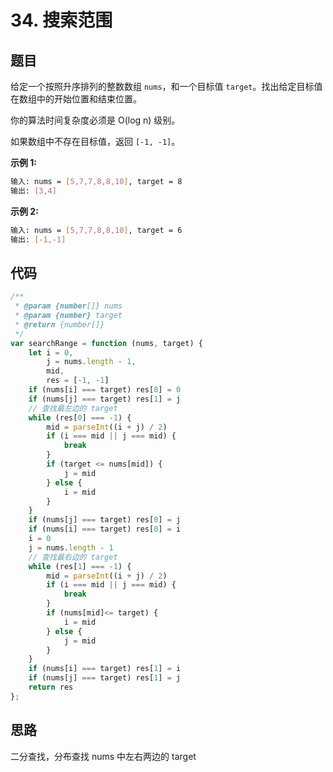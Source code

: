 # 34. 搜索范围

## 题目

给定一个按照升序排列的整数数组 `nums`，和一个目标值 `target`。找出给定目标值在数组中的开始位置和结束位置。

你的算法时间复杂度必须是 O(log n) 级别。

如果数组中不存在目标值，返回 `[-1, -1]`。

**示例 1:**

```bash
输入: nums = [5,7,7,8,8,10], target = 8
输出: [3,4]
```

**示例 2:**

```bash
输入: nums = [5,7,7,8,8,10], target = 6
输出: [-1,-1]
```

## 代码

```js
/**
 * @param {number[]} nums
 * @param {number} target
 * @return {number[]}
 */
var searchRange = function (nums, target) {
    let i = 0,
        j = nums.length - 1,
        mid,
        res = [-1, -1]
    if (nums[i] === target) res[0] = 0
    if (nums[j] === target) res[1] = j
    // 查找最左边的 target
    while (res[0] === -1) {
        mid = parseInt((i + j) / 2)
        if (i === mid || j === mid) {
            break
        }
        if (target <= nums[mid]) {
            j = mid
        } else {
            i = mid
        }
    }
    if (nums[j] === target) res[0] = j
    if (nums[i] === target) res[0] = i
    i = 0
    j = nums.length - 1
    // 查找最右边的 target
    while (res[1] === -1) {
        mid = parseInt((i + j) / 2)
        if (i === mid || j === mid) {
            break
        }
        if (nums[mid]<= target) {
            i = mid
        } else {
            j = mid
        }
    }
    if (nums[i] === target) res[1] = i
    if (nums[j] === target) res[1] = j
    return res
};
```

## 思路

二分查找，分布查找 nums 中左右两边的 target